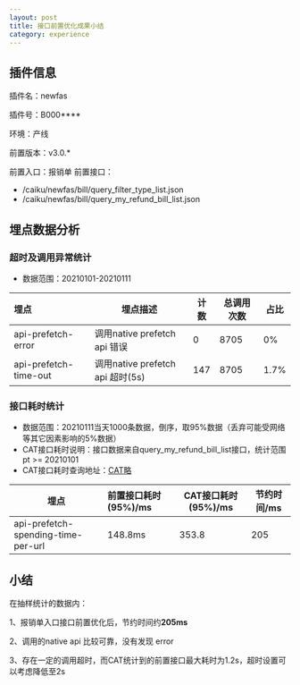 ```yaml
---
layout: post
title: 接口前置优化成果小结
category: experience
---
```



## 插件信息

插件名：newfas

插件号：B000****

环境：产线

前置版本：v3.0.*

前置入口：报销单
前置接口：

- /caiku/newfas/bill/query_filter_type_list.json
- /caiku/newfas/bill/query_my_refund_bill_list.json

## 埋点数据分析

### 超时及调用异常统计

- 数据范围：20210101-20210111

| 埋点                  | 埋点描述                         | 计数 | 总调用次数 | 占比 |
| :-------------------- | -------------------------------- | ---- | ---------- | ---- |
| api-prefetch-error    | 调用native prefetch api 错误     | 0    | 8705       | 0%   |
| api-prefetch-time-out | 调用native prefetch api 超时(5s) | 147  | 8705       | 1.7% |

### 接口耗时统计

- 数据范围：20210111当天1000条数据，倒序，取95%数据（丢弃可能受网络等其它因素影响的5%数据）
- CAT接口耗时说明：接口数据来自query_my_refund_bill_list接口，统计范围pt >= 20210101
- CAT接口耗时查询地址：[CAT略]()

| 埋点                               | 前置接口耗时(95%)/ms | CAT接口耗时(95%)/ms | 节约时间/ms |
| ---------------------------------- | :------------------- | ------------------- | ----------- |
| api-prefetch-spending-time-per-url | 148.8ms              | 353.8               | 205         |

## 小结

在抽样统计的数据内：

1、报销单入口接口前置优化后，节约时间约**205ms**

2、调用的native api 比较可靠，没有发现 error

3、存在一定的调用超时，而CAT统计到的前置接口最大耗时为1.2s，超时设置可以考虑降低至2s
